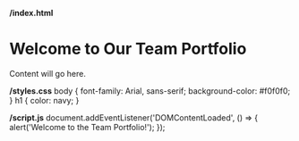 **/index.html**
<html>
<head><title>Team Portfolio</title></head>
<body>
  <h1>Welcome to Our Team Portfolio</h1>
  <p>Content will go here.</p>
</body>
</html>

**/styles.css**
body { font-family: Arial, sans-serif; background-color: #f0f0f0; } 
h1 { color: navy; }

**/script.js**
document.addEventListener('DOMContentLoaded', () => {
  alert('Welcome to the Team Portfolio!');
});
